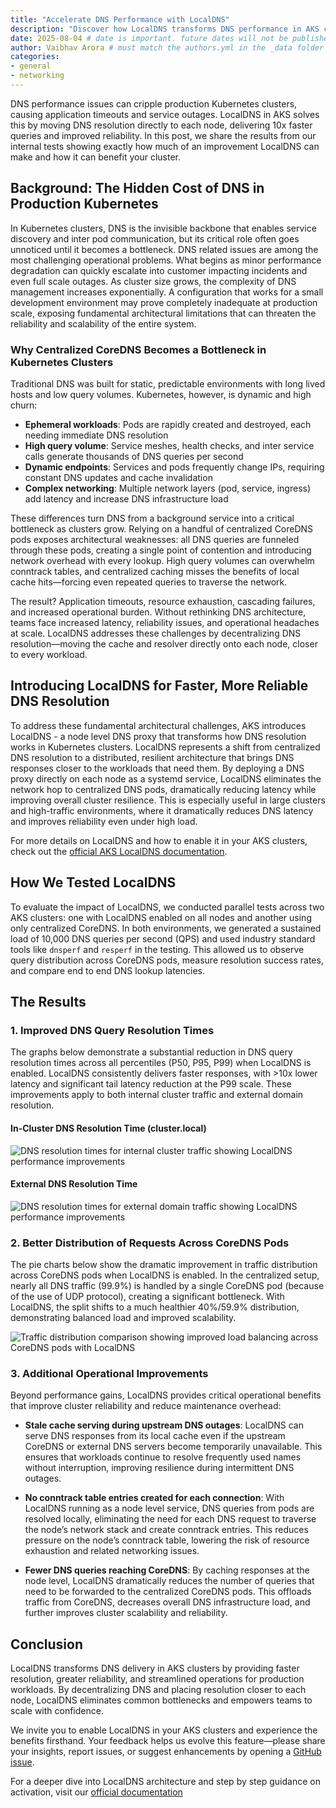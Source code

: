 ```yaml
---
title: "Accelerate DNS Performance with LocalDNS"
description: "Discover how LocalDNS transforms DNS performance in AKS clusters with 10x latency reduction and enhanced reliability"
date: 2025-08-04 # date is important. future dates will not be published
author: Vaibhav Arora # must match the authors.yml in the _data folder
categories: 
- general 
- networking
---
```


DNS performance issues can cripple production Kubernetes clusters, causing application timeouts and service outages. LocalDNS in AKS solves this by moving DNS resolution directly to each node, delivering 10x faster queries and improved reliability. In this post, we share the results from our internal tests showing exactly how much of an improvement LocalDNS can make and how it can benefit your cluster.

## Background: The Hidden Cost of DNS in Production Kubernetes

In Kubernetes clusters, DNS is the invisible backbone that enables service discovery and inter pod communication, but its critical role often goes unnoticed until it becomes a bottleneck. DNS related issues are among the most challenging operational problems. What begins as minor performance degradation can quickly escalate into customer impacting incidents and even full scale outages. As cluster size grows, the complexity of DNS management increases exponentially. A configuration that works for a small development environment may prove completely inadequate at production scale, exposing fundamental architectural limitations that can threaten the reliability and scalability of the entire system.

### Why Centralized CoreDNS Becomes a Bottleneck in Kubernetes Clusters

Traditional DNS was built for static, predictable environments with long lived hosts and low query volumes. Kubernetes, however, is dynamic and high churn:

- **Ephemeral workloads**: Pods are rapidly created and destroyed, each needing immediate DNS resolution
- **High query volume**: Service meshes, health checks, and inter service calls generate thousands of DNS queries per second
- **Dynamic endpoints**: Services and pods frequently change IPs, requiring constant DNS updates and cache invalidation
- **Complex networking**: Multiple network layers (pod, service, ingress) add latency and increase DNS infrastructure load

These differences turn DNS from a background service into a critical bottleneck as clusters grow. Relying on a handful of centralized CoreDNS pods exposes architectural weaknesses: all DNS queries are funneled through these pods, creating a single point of contention and introducing network overhead with every lookup. High query volumes can overwhelm conntrack tables, and centralized caching misses the benefits of local cache hits—forcing even repeated queries to traverse the network.

The result? Application timeouts, resource exhaustion, cascading failures, and increased operational burden. Without rethinking DNS architecture, teams face increased latency, reliability issues, and operational headaches at scale. LocalDNS addresses these challenges by decentralizing DNS resolution—moving the cache and resolver directly onto each node, closer to every workload.

## Introducing LocalDNS for Faster, More Reliable DNS Resolution

To address these fundamental architectural challenges, AKS introduces LocalDNS - a node level DNS proxy that transforms how DNS resolution works in Kubernetes clusters. LocalDNS represents a shift from centralized DNS resolution to a distributed, resilient architecture that brings DNS responses closer to the workloads that need them. By deploying a DNS proxy directly on each node as a systemd service, LocalDNS eliminates the network hop to centralized DNS pods, dramatically reducing latency while improving overall cluster resilience. This is especially useful in large clusters and high-traffic environments, where it dramatically reduces DNS latency and improves reliability even under high load.

For more details on LocalDNS and how to enable it in your AKS clusters, check out the [official AKS LocalDNS documentation](https://aka.ms/aks-localdns).

## How We Tested LocalDNS

To evaluate the impact of LocalDNS, we conducted parallel tests across two AKS clusters: one with LocalDNS enabled on all nodes and another using only centralized CoreDNS. In both environments, we generated a sustained load of 10,000 DNS queries per second (QPS) and used industry standard tools like `dnsperf` and `resperf` in the testing. This allowed us to observe query distribution across CoreDNS pods, measure resolution success rates, and compare end to end DNS lookup latencies.

## The Results

### 1. Improved DNS Query Resolution Times

The graphs below demonstrate a substantial reduction in DNS query resolution times across all percentiles (P50, P95, P99) when LocalDNS is enabled. LocalDNS consistently delivers faster responses, with >10x lower latency and significant tail latency reduction at the P99 scale. These improvements apply to both internal cluster traffic and external domain resolution.

#### In-Cluster DNS Resolution Time (cluster.local)

![DNS resolution times for internal cluster traffic showing LocalDNS performance improvements](/assets/images/accelerate-dns-performance-with-localdns/inclustertraffic.png)

#### External DNS Resolution Time

![DNS resolution times for external domain traffic showing LocalDNS performance improvements](/assets/images/accelerate-dns-performance-with-localdns/externaltraffic.png)

### 2. Better Distribution of Requests Across CoreDNS Pods

The pie charts below show the dramatic improvement in traffic distribution across CoreDNS pods when LocalDNS is enabled. In the centralized setup, nearly all DNS traffic (99.9%) is handled by a single CoreDNS pod (because of the use of UDP protocol), creating a significant bottleneck. With LocalDNS, the split shifts to a much healthier 40%/59.9% distribution, demonstrating balanced load and improved scalability.

![Traffic distribution comparison showing improved load balancing across CoreDNS pods with LocalDNS](/assets/images/accelerate-dns-performance-with-localdns/trafficdistribution.png)

### 3. Additional Operational Improvements

Beyond performance gains, LocalDNS provides critical operational benefits that improve cluster reliability and reduce maintenance overhead:

- **Stale cache serving during upstream DNS outages**: LocalDNS can serve DNS responses from its local cache even if the upstream CoreDNS or external DNS servers become temporarily unavailable. This ensures that workloads continue to resolve frequently used names without interruption, improving resilience during intermittent DNS outages.

- **No conntrack table entries created for each connection**: With LocalDNS running as a node level service, DNS queries from pods are resolved locally, eliminating the need for each DNS request to traverse the node’s network stack and create conntrack entries. This reduces pressure on the node’s conntrack table, lowering the risk of resource exhaustion and related networking issues.

- **Fewer DNS queries reaching CoreDNS**: By caching responses at the node level, LocalDNS dramatically reduces the number of queries that need to be forwarded to the centralized CoreDNS pods. This offloads traffic from CoreDNS, decreases overall DNS infrastructure load, and further improves cluster scalability and reliability.

## Conclusion

LocalDNS transforms DNS delivery in AKS clusters by providing faster resolution, greater reliability, and streamlined operations for production workloads. By decentralizing DNS and placing resolution closer to each node, LocalDNS eliminates common bottlenecks and empowers teams to scale with confidence.

We invite you to enable LocalDNS in your AKS clusters and experience the benefits firsthand. Your feedback helps us evolve this feature—please share your insights, report issues, or suggest enhancements by opening a [GitHub issue](https://github.com/Azure/AKS/issues).

For a deeper dive into LocalDNS architecture and step by step guidance on activation, visit our [official documentation](https://aka.ms/aks-localdns)
